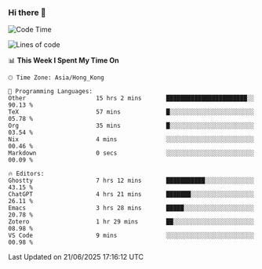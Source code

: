 ### Hi there 👋

<!--
**nicehiro/nicehiro** is a ✨ _special_ ✨ repository because its `README.md` (this file) appears on your GitHub profile.

Here are some ideas to get you started:

- 🔭 I’m currently working on ...
- 🌱 I’m currently learning ...
- 👯 I’m looking to collaborate on ...
- 🤔 I’m looking for help with ...
- 💬 Ask me about ...
- 📫 How to reach me: ...
- 😄 Pronouns: ...
- ⚡ Fun fact: ...
-->

<!--START_SECTION:waka-->
![Code Time](http://img.shields.io/badge/Code%20Time-744%20hrs%2042%20mins-blue)

![Lines of code](https://img.shields.io/badge/From%20Hello%20World%20I%27ve%20Written-1.7%20million%20lines%20of%20code-blue)

📊 **This Week I Spent My Time On** 

```text
🕑︎ Time Zone: Asia/Hong_Kong

💬 Programming Languages: 
Other                    15 hrs 2 mins       ███████████████████████░░   90.13 % 
TeX                      57 mins             █░░░░░░░░░░░░░░░░░░░░░░░░   05.78 % 
Org                      35 mins             █░░░░░░░░░░░░░░░░░░░░░░░░   03.54 % 
Nix                      4 mins              ░░░░░░░░░░░░░░░░░░░░░░░░░   00.46 % 
Markdown                 0 secs              ░░░░░░░░░░░░░░░░░░░░░░░░░   00.09 % 

🔥 Editors: 
Ghostty                  7 hrs 12 mins       ███████████░░░░░░░░░░░░░░   43.15 % 
ChatGPT                  4 hrs 21 mins       ███████░░░░░░░░░░░░░░░░░░   26.11 % 
Emacs                    3 hrs 28 mins       █████░░░░░░░░░░░░░░░░░░░░   20.78 % 
Zotero                   1 hr 29 mins        ██░░░░░░░░░░░░░░░░░░░░░░░   08.98 % 
VS Code                  9 mins              ░░░░░░░░░░░░░░░░░░░░░░░░░   00.98 % 
```


 Last Updated on 21/06/2025 17:16:12 UTC
<!--END_SECTION:waka-->
